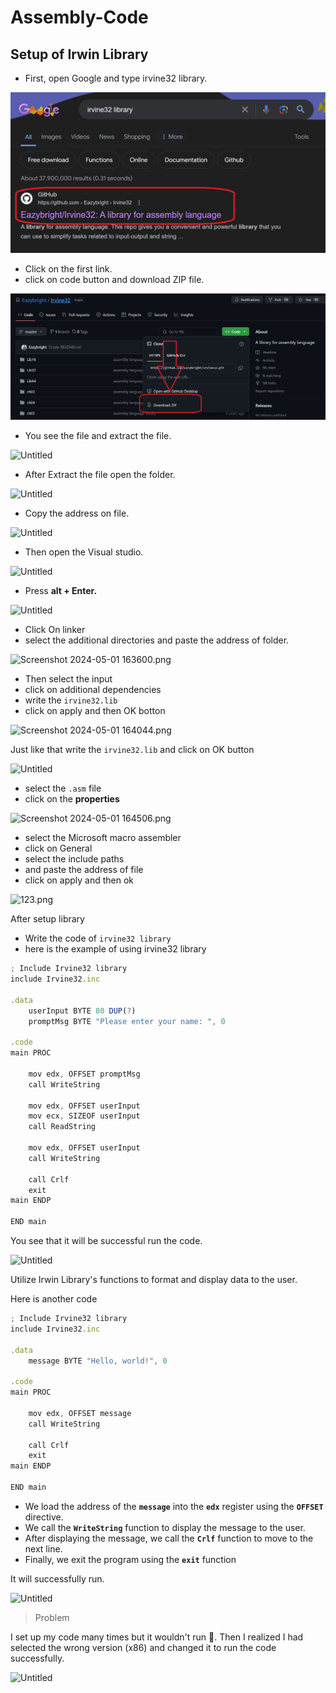 # Assembly-Code

## Setup of Irwin Library
- First, open Google and type irvine32 library.

![image1](Images/image1.png)

- Click on the first link.
- click on code button and download ZIP file.

![image1](Images/image2.png)

- You see the file and extract the file.

![Untitled](https://prod-files-secure.s3.us-west-2.amazonaws.com/28ec497c-83dd-4fd2-b320-f5ec3343a26d/607e8c00-6972-46fc-a40a-ad914c291ee5/Untitled.png)

- After Extract the file open the folder.

![Untitled](https://prod-files-secure.s3.us-west-2.amazonaws.com/28ec497c-83dd-4fd2-b320-f5ec3343a26d/41edd425-5118-4061-87c0-be76b25cb8aa/Untitled.png)

- Copy the address on file.

![Untitled](https://prod-files-secure.s3.us-west-2.amazonaws.com/28ec497c-83dd-4fd2-b320-f5ec3343a26d/21664337-d3d2-44b9-8648-4b11e247c407/Untitled.png)

- Then open the Visual studio.

![Untitled](https://prod-files-secure.s3.us-west-2.amazonaws.com/28ec497c-83dd-4fd2-b320-f5ec3343a26d/2d3009a9-95f9-4901-a639-8881c5b3896a/Untitled.png)

- Press **alt + Enter.**

![Untitled](https://prod-files-secure.s3.us-west-2.amazonaws.com/28ec497c-83dd-4fd2-b320-f5ec3343a26d/1f275cdf-8cf1-42b7-80a4-d0ed4eb20ba6/Untitled.png)

- Click On linker
- select the additional directories and paste the address of folder.

![Screenshot 2024-05-01 163600.png](https://prod-files-secure.s3.us-west-2.amazonaws.com/28ec497c-83dd-4fd2-b320-f5ec3343a26d/747e165b-d490-46ee-a360-22eb728975ce/Screenshot_2024-05-01_163600.png)

- Then select the input
- click on additional dependencies
- write the `irvine32.lib`
- click on apply and then OK botton

![Screenshot 2024-05-01 164044.png](https://prod-files-secure.s3.us-west-2.amazonaws.com/28ec497c-83dd-4fd2-b320-f5ec3343a26d/4df129a5-da34-4757-ab77-61623fe68922/Screenshot_2024-05-01_164044.png)

Just like that write the `irvine32.lib` and click on OK button

![Untitled](https://prod-files-secure.s3.us-west-2.amazonaws.com/28ec497c-83dd-4fd2-b320-f5ec3343a26d/acf365e8-055e-4496-a683-d7ca53bd107f/Untitled.png)

- select the `.asm` file
- click on the **properties**

![Screenshot 2024-05-01 164506.png](https://prod-files-secure.s3.us-west-2.amazonaws.com/28ec497c-83dd-4fd2-b320-f5ec3343a26d/88108091-3053-41ca-99cb-2a253e5df46c/Screenshot_2024-05-01_164506.png)

- select the Microsoft macro assembler
- click on General
- select the include paths
- and paste the address of file
- click on apply and then ok

![123.png](https://prod-files-secure.s3.us-west-2.amazonaws.com/28ec497c-83dd-4fd2-b320-f5ec3343a26d/58abca4b-63e1-41b9-9b75-27bc30ce88a6/123.png)

After setup library

- Write the code of `irvine32 library`
- here is the example of using irvine32 library

```jsx
; Include Irvine32 library
include Irvine32.inc

.data
    userInput BYTE 80 DUP(?)    
    promptMsg BYTE "Please enter your name: ", 0

.code
main PROC

    mov edx, OFFSET promptMsg   
    call WriteString          

    mov edx, OFFSET userInput   
    mov ecx, SIZEOF userInput  
    call ReadString            

    mov edx, OFFSET userInput   
    call WriteString           

    call Crlf              
    exit        
main ENDP

END main
```

You see that it will be successful run the code.

![Untitled](https://prod-files-secure.s3.us-west-2.amazonaws.com/28ec497c-83dd-4fd2-b320-f5ec3343a26d/06789477-16a8-4f66-a8b7-9d3e1048f54d/Untitled.png)

Utilize Irwin Library's functions to format and display data to the user.

Here is another code

```jsx
; Include Irvine32 library
include Irvine32.inc

.data
    message BYTE "Hello, world!", 0 

.code
main PROC

    mov edx, OFFSET message  
    call WriteString     

    call Crlf     
    exit
main ENDP

END main
```

- We load the address of the **`message`** into the **`edx`** register using the **`OFFSET`** directive.
- We call the **`WriteString`** function to display the message to the user.
- After displaying the message, we call the **`Crlf`** function to move to the next line.
- Finally, we exit the program using the **`exit`** function

It will successfully run.

![Untitled](https://prod-files-secure.s3.us-west-2.amazonaws.com/28ec497c-83dd-4fd2-b320-f5ec3343a26d/be755f77-01e6-47cb-b9ae-6c817e1b9bc6/Untitled.png)

> Problem
> 

I set up my code many times but it wouldn't run 🥲. Then I realized I had selected the wrong version (x86) and changed it to run the code successfully.

 

![Untitled](https://prod-files-secure.s3.us-west-2.amazonaws.com/28ec497c-83dd-4fd2-b320-f5ec3343a26d/6c0f8c9d-07b1-4fac-aec9-427611b9c665/Untitled.png)
